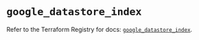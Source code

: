 # `google_datastore_index`

Refer to the Terraform Registry for docs: [`google_datastore_index`](https://registry.terraform.io/providers/hashicorp/google-beta/5.27.0/docs/resources/google_datastore_index).
